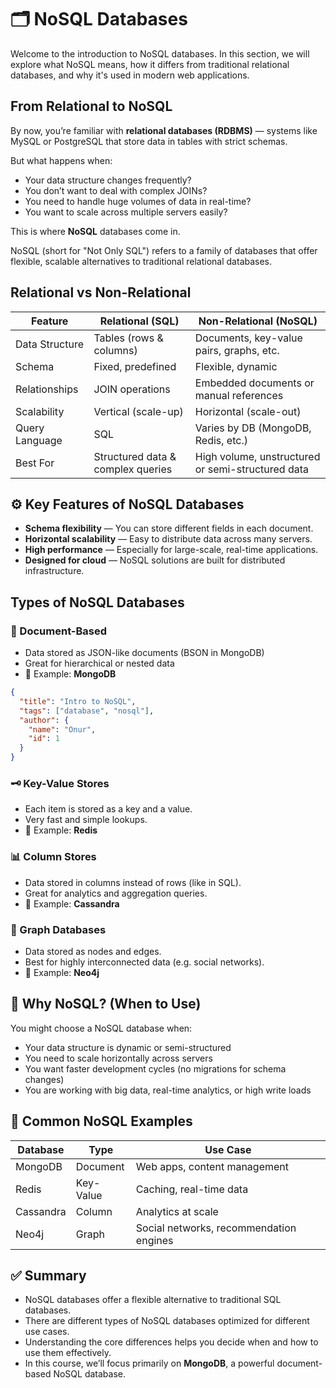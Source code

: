 # 🗂️ NoSQL Databases

Welcome to the introduction to NoSQL databases. In this section, we will explore what NoSQL means, how it differs from traditional relational databases, and why it's used in modern web applications.

## From Relational to NoSQL

By now, you’re familiar with **relational databases (RDBMS)** — systems like MySQL or PostgreSQL that store data in tables with strict schemas.

But what happens when:

- Your data structure changes frequently?
- You don’t want to deal with complex JOINs?
- You need to handle huge volumes of data in real-time?
- You want to scale across multiple servers easily?

This is where **NoSQL** databases come in.

NoSQL (short for "Not Only SQL") refers to a family of databases that offer flexible, scalable alternatives to traditional relational databases.

## Relational vs Non-Relational

| Feature        | Relational (SQL)                  | Non-Relational (NoSQL)                            |
| -------------- | --------------------------------- | ------------------------------------------------- |
| Data Structure | Tables (rows & columns)           | Documents, key-value pairs, graphs, etc.          |
| Schema         | Fixed, predefined                 | Flexible, dynamic                                 |
| Relationships  | JOIN operations                   | Embedded documents or manual references           |
| Scalability    | Vertical (scale-up)               | Horizontal (scale-out)                            |
| Query Language | SQL                               | Varies by DB (MongoDB, Redis, etc.)               |
| Best For       | Structured data & complex queries | High volume, unstructured or semi-structured data |

## ⚙️ Key Features of NoSQL Databases

- **Schema flexibility** — You can store different fields in each document.
- **Horizontal scalability** — Easy to distribute data across many servers.
- **High performance** — Especially for large-scale, real-time applications.
- **Designed for cloud** — NoSQL solutions are built for distributed infrastructure.

## Types of NoSQL Databases

### 📄 Document-Based

- Data stored as JSON-like documents (BSON in MongoDB)
- Great for hierarchical or nested data
- 🧪 Example: **MongoDB**

```json
{
  "title": "Intro to NoSQL",
  "tags": ["database", "nosql"],
  "author": {
    "name": "Onur",
    "id": 1
  }
}
```

### 🗝️ Key-Value Stores

- Each item is stored as a key and a value.
- Very fast and simple lookups.
- 🧪 Example: **Redis**

### 📊 Column Stores

- Data stored in columns instead of rows (like in SQL).
- Great for analytics and aggregation queries.
- 🧪 Example: **Cassandra**

### 🧭 Graph Databases

- Data stored as nodes and edges.
- Best for highly interconnected data (e.g. social networks).
- 🧪 Example: **Neo4j**

## 🍃 Why NoSQL? (When to Use)

You might choose a NoSQL database when:

- Your data structure is dynamic or semi-structured
- You need to scale horizontally across servers
- You want faster development cycles (no migrations for schema changes)
- You are working with big data, real-time analytics, or high write loads

## 🧠 Common NoSQL Examples

| Database  | Type      | Use Case                                |
| --------- | --------- | --------------------------------------- |
| MongoDB   | Document  | Web apps, content management            |
| Redis     | Key-Value | Caching, real-time data                 |
| Cassandra | Column    | Analytics at scale                      |
| Neo4j     | Graph     | Social networks, recommendation engines |

## ✅ Summary

- NoSQL databases offer a flexible alternative to traditional SQL databases.
- There are different types of NoSQL databases optimized for different use cases.
- Understanding the core differences helps you decide when and how to use them effectively.
- In this course, we’ll focus primarily on **MongoDB**, a powerful document-based NoSQL database.
